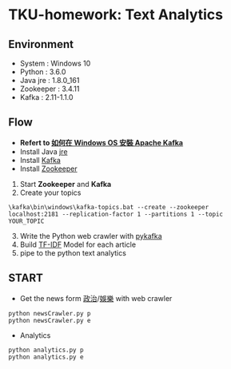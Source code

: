 # TKU-homework: Text Analytics

## Environment
* System    : Windows 10
* Python    : 3.6.0
* Java jre  : 1.8.0_161
* Zookeeper : 3.4.11
* Kafka     : 2.11-1.1.0

## Flow
* **Refert to [如何在 Windows OS 安裝 Apache Kafka]**
* Install Java [jre] 
* Install [Kafka] 
* Install [Zookeeper]
1. Start **Zookeeper** and **Kafka**
2. Create your topics
```
\kafka\bin\windows\kafka-topics.bat --create --zookeeper localhost:2181 --replication-factor 1 --partitions 1 --topic YOUR_TOPIC
```
3. Write the Python web crawler with [pykafka]
4. Build [TF-IDF] Model for each article
5. pipe to the python text analytics

## START
* Get the news form [政治]/[娛樂] with web crawler
```
python newsCrawler.py p
python newsCrawler.py e
```
* Analytics 
```
python analytics.py p
python analytics.py e
```
[jre]: http://www.oracle.com/technetwork/java/javase/downloads/server-jre8-downloads-2133154.html "jre"
[kafka]: http://zookeeper.apache.org/releases.html "kafka"
[Zookeeper]: http://kafka.apache.org/downloads.html "Zookeeper"
[如何在 Windows OS 安裝 Apache Kafka]: https://blog.yowko.com/2017/03/windows-os-apache-kafka.html
[TF-IDF]: https://www.jianshu.com/p/edf666d3995f
[pykafka]: https://github.com/dpkp/kafka-python
[政治]: https://tw.news.yahoo.com/politics/archive
[娛樂]: https://tw.news.yahoo.com/politics/archive
